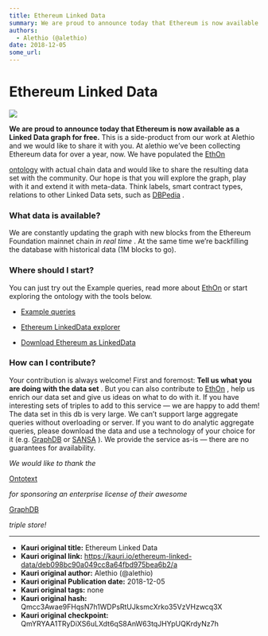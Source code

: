 ```yaml
---
title: Ethereum Linked Data
summary: We are proud to announce today that Ethereum is now available as a Linked Data graph for free. This is a side-product from our work at Alethio and we would like to share it with you. At alethio we’ve been collecting Ethereum data for over a year, now. We have populated the EthOn ontology with actual chain data and would like to share the resulting data set with the community. Our hope is that you will explore the graph, play with it and extend it with meta-data. Think labels, smart contract type
authors:
  - Alethio (@alethio)
date: 2018-12-05
some_url: 
---
```


# Ethereum Linked Data



![](https://ipfs.infura.io/ipfs/QmPeSAtp7B3VVbZg6VWeyzSZXKzTa3pAx7AyqoJw7JHaTa)

 
**We are proud to announce today that Ethereum is now available as a Linked Data graph for free.**
 This is a side-product from our work at Alethio and we would like to share it with you.
At alethio we’ve been collecting Ethereum data for over a year, now. We have populated the 
[EthOn](https://ethon.consensys.net/)
  
[ontology](https://github.com/ConsenSys/EthOn)
 with actual chain data and would like to share the resulting data set with the community.
Our hope is that you will explore the graph, play with it and extend it with meta-data. Think labels, smart contract types, relations to other Linked Data sets, such as 
[DBPedia](https://wiki.dbpedia.org/)
 .

### What data is available?
We are constantly updating the graph with new blocks from the Ethereum Foundation mainnet chain 
_in real time_
 . At the same time we’re backfilling the database with historical data (1M blocks to go).

### Where should I start?
You can just try out the Example queries, read more about 
[EthOn](https://media.consensys.net/ethon-introducing-semantic-ethereum-15f1f0696986)
 or start exploring the ontology with the tools below.



 *  [Example queries](https://linkeddata.aleth.io/examples) 

 *  [Ethereum LinkedData explorer](https://linkeddata.aleth.io/explore) 

 *  [Download Ethereum as LinkedData](https://linkeddata.aleth.io/download) 

### How can I contribute?
Your contribution is always welcome!
First and foremost: 
**Tell us what you are doing with the data set**
 .
But you can also contribute to 
[EthOn](https://github.com/ConsenSys/EthOn)
 , help us enrich our data set and give us ideas on what to do with it. If you have interesting sets of triples to add to this service — we are happy to add them!
The data set in this db is very large. We can’t support large aggregate queries without overloading or server. If you want to do analytic aggregate queries, please download the data and use a technology of your choice for it (e.g. 
[GraphDB](http://graphdb.ontotext.com)
 or 
[SANSA](http://sansa-stack.net/)
 ). We provide the service as-is — there are no guarantees for availability.
 
_We would like to thank the_
  
[Ontotext](https://www.ontotext.com/)
  
_for sponsoring an enterprise license of their awesome_
  
[GraphDB](https://www.ontotext.com/products/graphdb/)
  
_triple store!_
 



---

- **Kauri original title:** Ethereum Linked Data
- **Kauri original link:** https://kauri.io/ethereum-linked-data/deb098bc90a049cc8a64fbd975bea6b2/a
- **Kauri original author:** Alethio (@alethio)
- **Kauri original Publication date:** 2018-12-05
- **Kauri original tags:** none
- **Kauri original hash:** Qmcc3Awae9FHqsN7h1WDPsRtUJksmcXrko35VzVHzwcq3X
- **Kauri original checkpoint:** QmYRYAA1TRyDiXS6uLXdt6qS8AnW63tqJHYpUQKrdyNz7h



